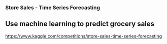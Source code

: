 ### Store Sales - Time Series Forecasting
## Use machine learning to predict grocery sales



https://www.kaggle.com/competitions/store-sales-time-series-forecasting
